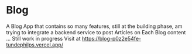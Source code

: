 # Blog
A Blog App that contains so many features, still at the building phase, am trying to integrate a backend service to post Articles on Each Blog content ... Still work in progress 
Visit at https://blog-p0z2e54fe-tundephilps.vercel.app/
